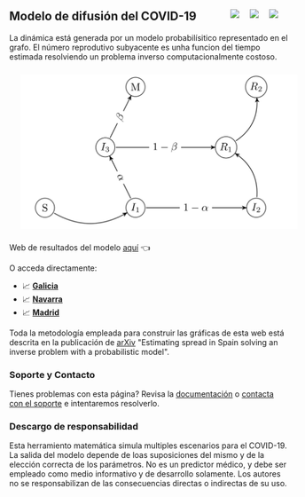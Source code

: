 ## Modelo de difusión del COVID-19  <a href="../../blob/master/README.es.md"><img src="../../blob/master/images/Flag_of_Spain.png" align="right" hspace="0" vspace="0" width="35px"></a> <a href="../../blob/master/README.en.md"><img src="../../blob/master/images/Flag_of_Union.png" align="right" hspace="0" vspace="0" width="35px"></a><a href="../../blob/master/README.ga.md"><img src="../../blob/master/images/Flag_of_Galicia.png" align="right" hspace="0" vspace="0" width="35px"></a>

La dinámica está generada por un modelo probabilísitico representado en el grafo. El número reprodutivo subyacente es unha funcion del tiempo estimada resolviendo un problema inverso computacionalmente costoso. 

<img src="./images/graph.png" align="middle" hspace="20" vspace="10" width="500px">

Web de resultados del modelo [aquí](https://mmatabuena.github.io/forecastCovid/.) :point_left:

O acceda directamente:

* :chart_with_upwards_trend: __[Galicia](https://mmatabuena.github.io/forecastCovid/Rmds/Espana/Galicia/main.html)__
* :chart_with_upwards_trend: __[Navarra](https://mmatabuena.github.io/forecastCovid/Rmds/Espana/Navarra/main.html)__
* :chart_with_upwards_trend: __[Madrid](https://mmatabuena.github.io/forecastCovid/Rmds/Espana/Madrid/main.html)__

Toda la metodología empleada para construir las gráficas de esta web está descrita en la publicación de [arXiv](https://arxiv.org/abs/2004.13695) "Estimating spread in Spain solving an inverse problem with a probabilistic model".




### Soporte y Contacto
Tienes problemas con esta página? Revisa la [documentación](https://help.github.com/categories/github-pages-basics/) o [contacta con el soporte](https://github.com/contact) e intentaremos resolverlo.

### Descargo de responsabilidad
Esta herramiento matemática simula multiples escenarios para el COVID-19. La salida del modelo depende de loas suposiciones del mismo y de la elección correcta de los parámetros. No es un predictor médico, y debe ser empleado como medio informativo y de desarrollo solamente. Los autores no se responsabilizan de las consecuencias directas o indirectas de su uso.
